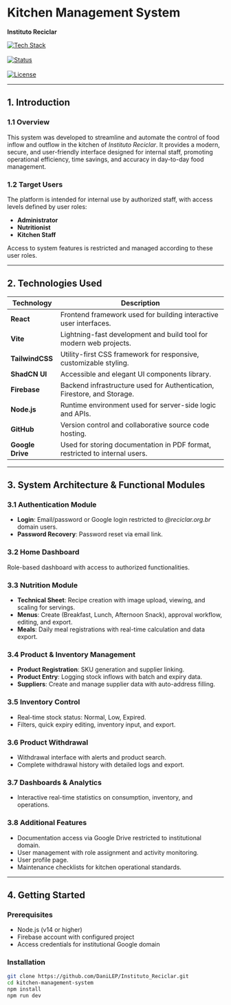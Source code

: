 # Kitchen Management System  
**Instituto Reciclar**

[![Tech Stack](https://img.shields.io/badge/tech-Firebase%2C_React%2C_TailwindCSS-blue)](https://firebase.google.com/)  <br> </br>
[![Status](https://img.shields.io/badge/status-Production-green)](https://your-project-link)   <br> </br>
[![License](https://img.shields.io/badge/license-MIT-blue)](LICENSE)  

---

## 1. Introduction

### 1.1 Overview  
This system was developed to streamline and automate the control of food inflow and outflow in the kitchen of *Instituto Reciclar*. It provides a modern, secure, and user-friendly interface designed for internal staff, promoting operational efficiency, time savings, and accuracy in day-to-day food management.

### 1.2 Target Users  
The platform is intended for internal use by authorized staff, with access levels defined by user roles:

- **Administrator**  
- **Nutritionist**  
- **Kitchen Staff**

Access to system features is restricted and managed according to these user roles.

---

## 2. Technologies Used

| Technology       | Description                                                                 |
|------------------|-----------------------------------------------------------------------------|
| **React**        | Frontend framework used for building interactive user interfaces.          |
| **Vite**         | Lightning-fast development and build tool for modern web projects.         |
| **TailwindCSS**  | Utility-first CSS framework for responsive, customizable styling.          |
| **ShadCN UI**    | Accessible and elegant UI components library.                              |
| **Firebase**     | Backend infrastructure used for Authentication, Firestore, and Storage.    |
| **Node.js**      | Runtime environment used for server-side logic and APIs.                   |
| **GitHub**       | Version control and collaborative source code hosting.                     |
| **Google Drive** | Used for storing documentation in PDF format, restricted to internal users. |

---

## 3. System Architecture & Functional Modules

### 3.1 Authentication Module

- **Login**: Email/password or Google login restricted to *@reciclar.org.br* domain users.  
- **Password Recovery**: Password reset via email link.  

### 3.2 Home Dashboard  
Role-based dashboard with access to authorized functionalities.

### 3.3 Nutrition Module

- **Technical Sheet**: Recipe creation with image upload, viewing, and scaling for servings.  
- **Menus**: Create (Breakfast, Lunch, Afternoon Snack), approval workflow, editing, and export.  
- **Meals**: Daily meal registrations with real-time calculation and data export.  

### 3.4 Product & Inventory Management

- **Product Registration**: SKU generation and supplier linking.  
- **Product Entry**: Logging stock inflows with batch and expiry data.  
- **Suppliers**: Create and manage supplier data with auto-address filling.

### 3.5 Inventory Control

- Real-time stock status: Normal, Low, Expired.  
- Filters, quick expiry editing, inventory input, and export.

### 3.6 Product Withdrawal

- Withdrawal interface with alerts and product search.  
- Complete withdrawal history with detailed logs and export.

### 3.7 Dashboards & Analytics

- Interactive real-time statistics on consumption, inventory, and operations.

### 3.8 Additional Features

- Documentation access via Google Drive restricted to institutional domain.  
- User management with role assignment and activity monitoring.  
- User profile page.  
- Maintenance checklists for kitchen operational standards.

---

## 4. Getting Started

### Prerequisites

- Node.js (v14 or higher)  
- Firebase account with configured project  
- Access credentials for institutional Google domain  

### Installation

```bash
git clone https://github.com/DaniLEP/Instituto_Reciclar.git
cd kitchen-management-system
npm install
npm run dev
